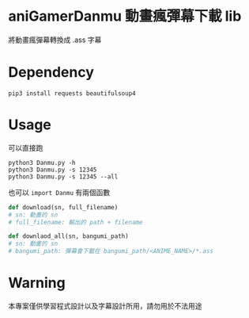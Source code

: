 # aniGamerDanmu 動畫瘋彈幕下載 lib
將動畫瘋彈幕轉換成 .ass 字幕

# Dependency
```shell
pip3 install requests beautifulsoup4
```

# Usage
可以直接跑
```shell
python3 Danmu.py -h
python3 Danmu.py -s 12345
python3 Danmu.py -s 12345 --all
```
也可以 ```import Danmu``` 有兩個函數
```python
def download(sn, full_filename)
# sn: 動畫的 sn
# full_filename: 輸出的 path + filename

def downlaod_all(sn, bangumi_path)
# sn: 動畫的 sn
# bangumi_path: 彈幕會下載在 bangumi_path/<ANIME_NAME>/*.ass
```

# Warning
本專案僅供學習程式設計以及字幕設計所用，請勿用於不法用途
